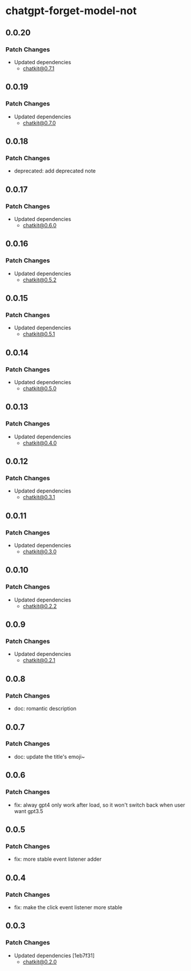 # chatgpt-forget-model-not

## 0.0.20

### Patch Changes

- Updated dependencies
  - chatkit@0.7.1

## 0.0.19

### Patch Changes

- Updated dependencies
  - chatkit@0.7.0

## 0.0.18

### Patch Changes

- deprecated: add deprecated note

## 0.0.17

### Patch Changes

- Updated dependencies
  - chatkit@0.6.0

## 0.0.16

### Patch Changes

- Updated dependencies
  - chatkit@0.5.2

## 0.0.15

### Patch Changes

- Updated dependencies
  - chatkit@0.5.1

## 0.0.14

### Patch Changes

- Updated dependencies
  - chatkit@0.5.0

## 0.0.13

### Patch Changes

- Updated dependencies
  - chatkit@0.4.0

## 0.0.12

### Patch Changes

- Updated dependencies
  - chatkit@0.3.1

## 0.0.11

### Patch Changes

- Updated dependencies
  - chatkit@0.3.0

## 0.0.10

### Patch Changes

- Updated dependencies
  - chatkit@0.2.2

## 0.0.9

### Patch Changes

- Updated dependencies
  - chatkit@0.2.1

## 0.0.8

### Patch Changes

- doc: romantic description

## 0.0.7

### Patch Changes

- doc: update the title's emoji~

## 0.0.6

### Patch Changes

- fix: alway gpt4 only work after load, so it won't switch back when user want gpt3.5

## 0.0.5

### Patch Changes

- fix: more stable event listener adder

## 0.0.4

### Patch Changes

- fix: make the click event listener more stable

## 0.0.3

### Patch Changes

- Updated dependencies [1eb7f31]
  - chatkit@0.2.0
